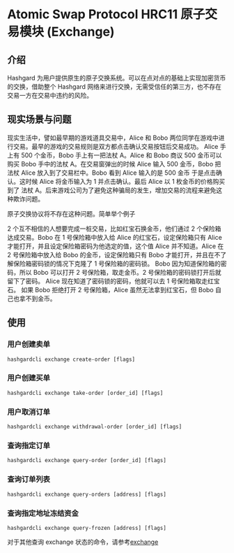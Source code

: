 # Atomic Swap Protocol HRC11 原子交易模块 (Exchange)

## 介绍

Hashgard 为用户提供原生的原子交换系统。可以在点对点的基础上实现加密货币的交换，借助整个 Hashgard 网络来进行交换，无需受信任的第三方，也不存在交易一方在交易中违约的风险。

## 现实场景与问题

现实生活中，譬如最早期的游戏道具交易中，Alice 和 Bobo 两位同学在游戏中进行交易。最早的游戏的交易规则是双方都点击确认交易按钮后交易成功。 Alice 手上有 500 个金币，Bobo 手上有一把法杖 A。Alice 和 Bobo 商议 500 金币可以购买 Bobo 手中的法杖 A。在交易窗弹出的时候 Alice 输入 500 金币，Bobo 把法杖 Alice 放入到了交易栏中。Bobo 看到 Alice 输入的是 500 金币 于是点击确认。这时候 Alice 将金币输入为 1 并点击确认。最后 Alice 以 1 枚金币的价格购买到了 法杖 A。后来游戏公司为了避免这种骗局的发生，增加交易的流程来避免这种欺诈问题。


原子交换协议将不存在这种问题。简单举个例子

2 个互不相信的人想要完成一桩交易，比如红宝石换金币，他们通过 2 个保险箱达成交易。Bobo 在 1 号保险箱中放入给 Alice 的红宝石，设定保险箱只有 Alice 才能打开，并且设定保险箱密码为他选定的值，这个值 Alice 并不知道。Alice 在 2 号保险箱中放入给 Bobo 的金币，设定保险箱只有 Bobo 才能打开，并且在不了解保险箱密码锁的情况下克隆了 1 号保险箱的密码锁。
Bobo 因为知道保险箱的密码，所以 Bobo 可以打开 2 号保险箱，取走金币。2 号保险箱的密码锁打开后就留下了密码。
Alice 现在知道了密码锁的密码，他就可以去 1 号保险箱取走红宝石。
如果 Bobo 拒绝打开 2 号保险箱，Alice 虽然无法拿到红宝石，但 Bobo 自己也拿不到金币。



## 使用

### 用户创建卖单
```shell
hashgardcli exchange create-order [flags]
```

### 用户创建买单
```shell
hashgardcli exchange take-order [order_id] [flags]
```
### 用户取消订单
```shell
hashgardcli exchange withdrawal-order [order_id] [flags]
```
### 查询指定订单
```shell
hashgardcli exchange query-order [order_id] [flags]
```
### 查询订单列表
```shell
hashgardcli exchange query-orders [address] [flags]
```
### 查询指定地址冻结资金
```shell
hashgardcli exchange query-frozen [address] [flags]
```
对于其他查询 exchange 状态的命令，请参考[exchange](../cli/hashgardcli/exchange/README.md)
